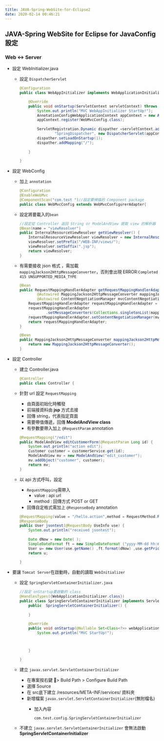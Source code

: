 ```yaml
---
title: JAVA-Spring-WebSite-for-Eclipse2
date: 2020-02-14 00:46:21
---
```


## JAVA-Spring WebSite for Eclipse for JavaConfig 設定

### Web <-> Server 

* 設定 WebInitializer.java
    * 設定 `DispatcherServlet`

        ``` java
        @Configuration
        public class WebAppInitializer implements WebApplicationInitializer{

            @Override
            public void onStartup(ServletContext servletContext) throws ServletException{
                System.out.println("MVC WebAppInitializer StartUp!");
                AnnotationConfigWebApplicationContext appContext = new AnnotationConfigWebApplicationContext();
                appContext.register(WebMvcConfig.class);
                
                ServletRegistration.Dynamic dispather =servletContext.addServlet(
                        "SpringDispatcher", new DispatcherServlet(appContext));
                dispather.setLoadOnStartup(1);
                dispather.addMapping("/");
                
            }
            
        }

        ```
* 設定 WebConfig
    * 加上 `annotation`

        ``` java
        @Configuration
        @EnableWebMvc
        @ComponentScan("com.test ")//設定要掃描的 Component package
        public class WebMvcConfig extends WebMvcConfigurerAdapter{
        ```
    * 設定將要載入的`bean`

        ``` java
        //設定從 Controller 返回 String or ModelAndView 提取 view 的解析器
        @Bean(name = "viewResolver")
        public InternalResourceViewResolver getViewResolver() {
            InternalResourceViewResolver viewResolver = new InternalResourceViewResolver();
            viewResolver.setPrefix("/WEB-INF/views/");
            viewResolver.setSuffix(".jsp");
            return viewResolver;
        }


        ```
    * 有需要接收 json 格式 ，需加載`mappingJackson2HttpMessageConverter`，否則會出現 ERROR:`Completed 415 UNSUPPORTED_MEDIA_TYPE`

        ```java
        @Bean
        public RequestMappingHandlerAdapter getRequestMappingHandlerAdapter(
                @Autowired MappingJackson2HttpMessageConverter mappingJackson2HttpMessageConverter,
                @Autowired ContentNegotiationManager mvcContentNegotiationManager) {
            RequestMappingHandlerAdapter requestMappingHandlerAdapter = new RequestMappingHandlerAdapter();
            requestMappingHandlerAdapter
                    .setMessageConverters(Collections.singletonList(mappingJackson2HttpMessageConverter));
            requestMappingHandlerAdapter.setContentNegotiationManager(mvcContentNegotiationManager);
            return requestMappingHandlerAdapter;
        }

        @Bean
        public MappingJackson2HttpMessageConverter mappingJackson2HttpMessageConverter() {
            return new MappingJackson2HttpMessageConverter();
        }
        ```
* 設定 Controller
    * 建立 Controller.java
        ```java
        @Controller
        public class Controller {
        
        ```
    * 針對 url 設定 `RequestMapping`
        * 由頁面初始化時觸發
        * 前端接資料由 **jsp** 方式去接
        * 回傳 string，代表指定頁面
        * 需要帶值傳遞，回傳 **ModelAndView class**
        * 有參數要帶入加上 `@RequestParam` annotation

        ```java
        @RequestMapping("/edit")
        public ModelAndView editCustomerForm(@RequestParam Long id) {
            System.out.println("action edit");
            Customer customer = customerService.get(id);
            ModelAndView mv = new ModelAndView("edit_customer");
            mv.addObject("customer", customer);
            return mv;
        }
        ```
    * 以 api 方式呼叫，設定
        * `RequestMapping`需帶入
            * value : api url
            * method : 回傳方式 POST or GET
        * 回傳自定格式需加上 `@ResponseBody` annotation
        
        ```java
        @RequestMapping(value = "/hello.action",method = RequestMethod.POST)
        @ResponseBody
        public User jsontest(@RequestBody UseInfo use) {
            System.out.println("received jsontest");
            
            Date dNow = new Date( );
            SimpleDateFormat ft = new SimpleDateFormat ("yyyy-MM-dd hh:mm:ss");
            User u= new User(use.getName() ,ft.format(dNow) ,use.getPrice());
            return u;
            
        }
  
      ```
* 要讓 `Tomcat Server`在啟動時，自動的讀取 `WebInitializer`
    * 設定 `SpringServletContainerInitializer.java`

        ```java
        //設定 onStartup要啟動的 class
        @HandlesTypes({WebApplicationInitializer.class})
        public class SpringServletContainerInitializer implements ServletContainerInitializer{
            public  SpringServletContainerInitializer() {
                
            }
            
            @Override
            public void onStartup(@Nullable Set<Class<?>> webApplicationInitializerClasss, javax.servlet.ServletContext servletContext) throws javax.servlet.ServletException{
                System.out.println("MVC StartUp!");


            
            }

        }

        ```
    * 建立 `javax.servlet.ServletContainerInitializer` 
        * 在專案按右鍵 > Build Path > Configure Build Path 
        * 選擇 Source
        * 在 src底下建立 /resources/META-INF/services/ 資料夾
        * 新增檔案 `javax.servlet.ServletContainerInitializer`(無附檔名)
            * 加入內容

                ```
                com.test.config.SpringServletContainerInitializer
                ```
    * 不建立 `javax.servlet.ServletContainerInitializer` 會無法啟動  **SpringServletContainerInitializer**   

    



